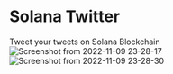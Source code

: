 # Solana Twitter
Tweet your tweets on Solana Blockchain
<br/>
![Screenshot from 2022-11-09 23-28-17](https://user-images.githubusercontent.com/83513144/200908906-617ffc97-fd91-44ab-8d70-5c2871b84d9c.png)
<br/>
![Screenshot from 2022-11-09 23-28-30](https://user-images.githubusercontent.com/83513144/200908927-d7d84fd3-763c-4833-beaa-1caedcb95bec.png)
